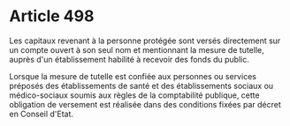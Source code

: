 # Article 498

Les capitaux revenant à la personne protégée sont versés directement sur un compte ouvert à son seul nom et mentionnant la mesure de tutelle, auprès d'un établissement habilité à recevoir des fonds du public.

Lorsque la mesure de tutelle est confiée aux personnes ou services préposés des établissements de santé et des établissements sociaux ou médico-sociaux soumis aux règles de la comptabilité publique, cette obligation de versement est réalisée dans des conditions fixées par décret en Conseil d'Etat.
